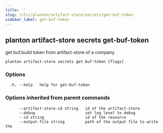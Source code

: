 ```yaml
---
title: ''
slug: /cli//planton/artifact-store/secrets/get-buf-token
sidebar_label: get-buf-token
---
```

## planton artifact-store secrets get-buf-token

get buf.build token from artifact-store of a company

```
planton artifact-store secrets get-buf-token [flags]
```

### Options

```
  -h, --help   help for get-buf-token
```

### Options inherited from parent commands

```
      --artifact-store-id string   id of the artifact-store
      --debug                      set log level to debug
      --id string                  id of the resource
      --output-file string         path of the output file to write the 
```

